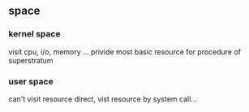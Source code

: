 ##  space
###   kernel space
visit cpu, i/o, memory ...
privide most basic resource for procedure of superstratum


###   user space
can't visit resource direct, vist resource by system call...
